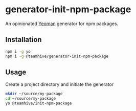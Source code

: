 # generator-init-npm-package
An opinionated [Yeoman](http://yeoman.io) generator for npm packages.

## Installation
```bash
npm i -g yo
npm i -g @teamhive/generator-init-npm-package
```

## Usage
Create a project directory and initiate the generator
```bash
mkdir ~/source/my-package
cd ~/source/my-package
yo @teamhive/init-npm-package
```
